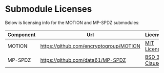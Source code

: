 Submodule Licenses
====================

Below is licensing info for the MOTION and MP-SPDZ submodules:


| Component | Url | License |
|-----------|-----|---------|
| MOTION    | https://github.com/encryptogroup/MOTION | [MIT License](https://github.com/encryptogroup/MOTION/blob/dev/LICENSE) |
| MP-SPDZ | https://github.com/data61/MP-SPDZ | [BSD 3-Clause](https://github.com/data61/MP-SPDZ/blob/master/License.txt) |

